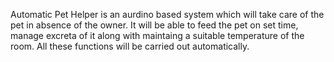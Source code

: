 Automatic Pet Helper is an aurdino based system which will take care of the pet in absence of the owner. It will be able to feed the pet on set time, manage excreta of it along with maintaing a suitable temperature of the room. All these functions will be carried out automatically. 
